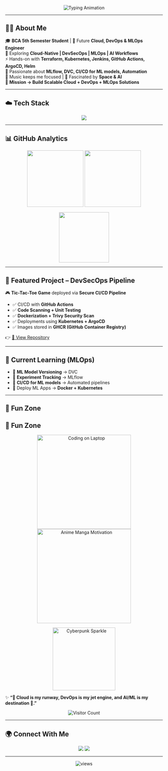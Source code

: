 <p align="center">
  <img src="https://readme-typing-svg.herokuapp.com?font=Orbitron&weight=700&size=28&duration=3000&pause=800&color=FF0000&center=true&vCenter=true&width=1000&lines=Hi+👋,+I'm+Shubham+Dwivedi;Future+Cloud+%26+DevOps+Engineer;Exploring+DevOps%2C+MLOps%2C+Security%2C+AI;Open+for+Global+Opportunities" alt="Typing Animation"/>
</p>


---

## 🧑‍💻 About Me  

🎓 **BCA 5th Semester Student** | 🚀 Future **Cloud, DevOps & MLOps Engineer**  
🌱 Exploring **Cloud-Native | DevSecOps | MLOps | AI Workflows**  
⚡ Hands-on with **Terraform, Kubernetes, Jenkins, GitHub Actions, ArgoCD, Helm**  
🤖 Passionate about **MLflow, DVC, CI/CD for ML models, Automation**  
🎵 Music keeps me focused | 🌌 Fascinated by **Space & AI**  
📌 **Mission → Build Scalable Cloud + DevOps + MLOps Solutions**  

---

## ☁️ Tech Stack  

<p align="center">
<img src="https://skillicons.dev/icons?i=aws,gcp,docker,kubernetes,terraform,jenkins,githubactions,argo,helm,linux,git,github,python,bash,html,css,js,mysql&perline=9" />
</p>

---

## 📊 GitHub Analytics  

<p align="center">
  <img src="https://github-readme-stats.vercel.app/api?username=shubh-swe&show_icons=true&theme=radical" height="180"/>
  <img src="https://github-readme-streak-stats.herokuapp.com?user=shubh-swe&theme=radical&hide_border=false" height="180"/>
</p>

<p align="center">
  <img src="https://github-readme-stats.vercel.app/api/top-langs/?username=shubh-swe&layout=compact&theme=radical" height="160"/>
</p>

---

## 🚀 Featured Project – DevSecOps Pipeline  

🎮 **Tic-Tac-Toe Game** deployed via **Secure CI/CD Pipeline**  

- ✅ CI/CD with **GitHub Actions**  
- ✅ **Code Scanning + Unit Testing**  
- ✅ **Dockerization + Trivy Security Scan**  
- ✅ Deployments using **Kubernetes + ArgoCD**  
- ✅ Images stored in **GHCR (GitHub Container Registry)**  

👉 [🔗 View Repository](https://github.com/shubh-swe/YOUR-REPO)  

---

## 🤖 Current Learning (MLOps)  

- 📌 **ML Model Versioning** → DVC  
- 📌 **Experiment Tracking** → MLflow  
- 📌 **CI/CD for ML models** → Automated pipelines  
- 📌 Deploy ML Apps → **Docker + Kubernetes**  

---
## 🎨 Fun Zone  

## 🎨 Fun Zone  

<p align="center">
  <img src="https://media.giphy.com/media/3oEjHP8ELRNNlnlLGM/giphy.gif" width="300" alt="Coding on Laptop"/>
  <img src="https://media.giphy.com/media/1kN2VZbXJQkGkyPbx6/giphy.gif" width="300" alt="Anime Manga Motivation"/>
</p>

<p align="center">
  <img src="https://media.giphy.com/media/3o7TKtnuHOHHUjR38Y/giphy.gif" width="200" alt="Cyberpunk Sparkle"/>
</p>

✨ **“🚀 Cloud is my runway, DevOps is my jet engine, and AI/ML is my destination 🌌.”**  

<p align="center">
  <img src="https://visitor-badge.laobi.icu/badge?page_id=ShubhamDwivedi.fun-zone" alt="Visitor Count"/>
</p>



---

## 🌍 Connect With Me  

<p align="center">
<a href="https://www.linkedin.com/in/shubham-dwivedi-a9589737b"><img src="https://img.shields.io/badge/LinkedIn-0A66C2?style=for-the-badge&logo=linkedin&logoColor=white"/></a>
<a href="mailto:shubhamdwivedi.spacepilot@gmail.com"><img src="https://img.shields.io/badge/Gmail-D14836?style=for-the-badge&logo=gmail&logoColor=white"/></a>
</p>

---

<p align="center"> 
  <img src="https://komarev.com/ghpvc/?username=shubh-swe&label=Profile+Views&color=brightgreen&style=flat-square" alt="views"/>
</p>
